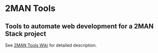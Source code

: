 # 2MAN Tools

## Tools to automate web development for a 2MAN Stack project

See [2MAN Tools Wiki](https://github.com/mikesoloviev/2man-tools/wiki) for detailed description.
